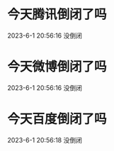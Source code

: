 # 今天腾讯倒闭了吗

2023-6-1 20:56:16 没倒闭

# 今天微博倒闭了吗

2023-6-1 20:56:16 没倒闭

# 今天百度倒闭了吗

2023-6-1 20:56:18 没倒闭

